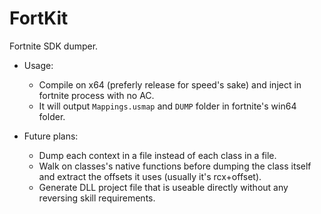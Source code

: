 # FortKit

Fortnite SDK dumper.

- Usage: 
  - Compile on x64 (preferly release for speed's sake) and inject in fortnite process with no AC.
  - It will output `Mappings.usmap` and `DUMP` folder in fortnite's win64 folder.


- Future plans:
  - Dump each context in a file instead of each class in a file.
  - Walk on classes's native functions before dumping the class itself and extract the offsets it uses (usually it's rcx+offset).
  - Generate DLL project file that is useable directly without any reversing skill requirements.
